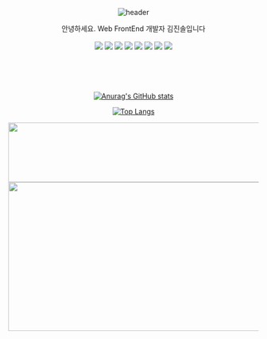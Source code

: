 <div align="center">




  ![header](https://capsule-render.vercel.app/api?type=cylinder&text=ijimlnosk&color=afc8dc&heught=150&section=header&fontSize=100&animation=twinkling&fontAlignY=55)


<div>
  안녕하세요. Web FrontEnd 개발자 김진솔입니다
</div>

</br>

<img src="https://img.shields.io/badge/React-61dafb?style=flat-square&logo=React&logoColor=white"/>
<img src="https://img.shields.io/badge/Next.js-000000?style=flat-square&logo=next.js&logoColor=white"/>
<img src="https://img.shields.io/badge/Kotlin-7F52FF?style=flat-square&logo=kotlin&logoColor=white"/>
<img src="https://img.shields.io/badge/Swift-F05138?style=flat-square&logo=swift&logoColor=white"/>
<img src="https://img.shields.io/badge/JAVA-007396?style=for-the-badge&logo=java&logoColor=white">
<img src="https://img.shields.io/badge/github-181717?style=for-the-badge&logo=github&logoColor=white">
<img src="https://img.shields.io/badge/JavaScript-F7DF1E?style=for-the-badge&logo=JavaScript&logoColor=white">
<img src="https://img.shields.io/badge/TypeScript-3178c6?style=for-the-badge&logo=TypeScript&logoColor=white">

<br/>


<br/>

</a>
  
  <br/>



<br/>
<br/>

[![Anurag's GitHub stats](https://github-readme-stats.vercel.app/api?username=ijimlnosk)](https://github.com/anuraghazra/github-readme-stats)

[![Top Langs](https://github-readme-stats.vercel.app/api/top-langs/?username=ijimlnosk)](https://github.com/ijimlnosk/github-readme-stats)



<a href="https://github.com/devxb/gitanimals">
  <img
    src="https://render.gitanimals.org/lines/ijimlnosk?pet-id=598729514174768063"
    width="600"
    height="120"
  />
</a>
  
  <br/>

<a href="https://github.com/devxb/gitanimals">
<img
  src="https://render.gitanimals.org/farms/ijimlnosk"
  width="600"
  height="300"
/>
</a>


  
</div>
<!--
**ijimlnosk/ijimlnosk** is a ✨ _special_ ✨ repository because its `README.md` (this file) appears on your GitHub profile.

Here Are some ideas to get you started:

- 🔭 I’m currently working on ...
- 🌱 I’m currently learning ...
- 👯 I’m looking to collaborate on ...
- 🤔 I’m looking for help with ...
- 💬 Ask me about ...
- 📫 How to reach me: ...
- 😄 Pronouns: ...
- ⚡ Fun fact: ...
-->
